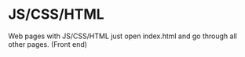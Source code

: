 # JS/CSS/HTML

Web pages with JS/CSS/HTML just open index.html and go through all other pages. (Front end)

